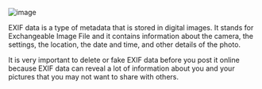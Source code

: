 ![image](https://github.com/gma1k/scripts/assets/138721734/2f370239-3139-4f05-9f59-d6b03231e91a)


EXIF data is a type of metadata that is stored in digital images. 
It stands for Exchangeable Image File and it contains information about the camera, the settings, the location, the date and time, and other details of the photo. 

It is very important to delete or fake EXIF data before you post it online because EXIF data can reveal a lot of information about you and your pictures that you may not want to share with others.
